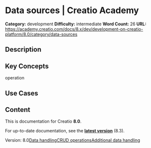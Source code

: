 # Data sources | Creatio Academy

**Category:** development **Difficulty:** intermediate **Word Count:** 26
**URL:**
https://academy.creatio.com/docs/8.x/dev/development-on-creatio-platform/8.0/category/data-sources

## Description

## Key Concepts

operation

## Use Cases

## Content

This is documentation for Creatio **8.0**.

For up-to-date documentation, see the
**[latest version](/docs/8.x/dev/development-on-creatio-platform/category/data-sources)**
(8.3).

Version:
8.0[Data handling](/docs/8.x/dev/development-on-creatio-platform/8.0/front-end-development/freedom-ui/data-sources/data-handling)[CRUD operations](/docs/8.x/dev/development-on-creatio-platform/8.0/category/crud-operations)[Additional data handling](/docs/8.x/dev/development-on-creatio-platform/8.0/front-end-development/freedom-ui/data-sources/data-processing)
